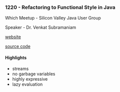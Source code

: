 ### 1220 - Refactoring to Functional Style in Java

Which Meetup - Silicon Valley Java User Group

Speaker - Dr. Venkat Subramaniam

[website](http://agiledeveloper.com)

[source code](http://agiledeveloper.com/presentations/refactoring_to_functional_style_using_java8.zip)

#### Highlights

* streams
* no garbage variables
* highly expressive
* lazy evaluation